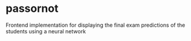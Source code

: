 # passornot
 Frontend implementation for displaying the final exam predictions of the students using a neural network
